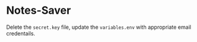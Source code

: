 # Notes-Saver
Delete the ```secret.key``` file, update the ```variables.env``` with appropriate email credentails.
